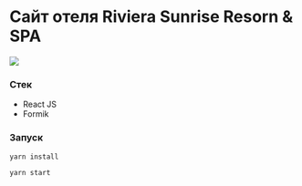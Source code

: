 # Сайт отеля Riviera Sunrise Resorn & SPA
![](https://upro.group/images/logo.png)

### Стек

- React JS
- Formik

### Запуск
`yarn install`

`yarn start`
